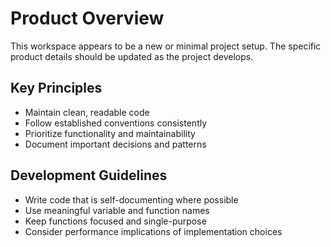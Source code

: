 # Product Overview

This workspace appears to be a new or minimal project setup. The specific product details should be updated as the project develops.

## Key Principles
- Maintain clean, readable code
- Follow established conventions consistently
- Prioritize functionality and maintainability
- Document important decisions and patterns

## Development Guidelines
- Write code that is self-documenting where possible
- Use meaningful variable and function names
- Keep functions focused and single-purpose
- Consider performance implications of implementation choices